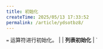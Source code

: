 ```yaml
---
title: 初始化
createTime: 2025/05/13 17:33:52
permalink: /article/ydsotbz8/
---
```

`=` 运算符进行初始化。                |
| **列表初始化** | `